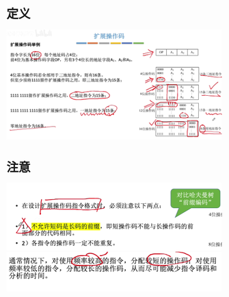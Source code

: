 

# 定义
![输入图片说明](/imgs/2025-08-10/e2SUlgnOR4AIQIcx.png)
# 注意
![输入图片说明](/imgs/2025-08-10/i01DUPNPDTcQ5a6w.png)
![输入图片说明](/imgs/2025-08-10/w1EboDEe8MGzXJba.png)
<!--stackedit_data:
eyJoaXN0b3J5IjpbMTIzNTM5NzAxNCwyMDQwMjk3NjIyXX0=
-->
